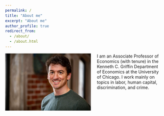 ```yaml
---
permalink: /
title: "About me"
excerpt: "About me"
author_profile: true
redirect_from: 
  - /about/
  - /about.html
---
```



<img class="img-responsive" style="float: left; margin: 0px 20px 20px 0px;" src="/images/profile_new_compressed.jpg" width="280">I am an Associate Professor of Economics (with tenure) in the Kenneth C. Griffin Department of Economics at the University of Chicago. I work mainly on topics in labor, human capital, discrimination, and crime.

  
